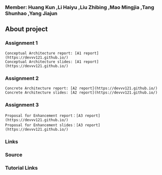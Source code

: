 ### Member: Huang Kun ,Li Haiyu ,Liu Zhibing ,Mao Mingjia ,Tang Shunhao ,Yang Jiajun 

## About project
    
    
    
    
### Assignment 1
    Conceptual Architecture report: [A1 report](https://devvv121.github.io/)
    Conceptual Architecture slides: [A1 report](https://devvv121.github.io/)

### Assignment 2
    Concrete Architecture report: [A2 report](https://devvv121.github.io/)
    Concrete Architecture slides: [A2 report](https://devvv121.github.io/)

### Assignment 3
    Proposal for Enhancement report：[A3 report](https://devvv121.github.io/)
    Proposal for Enhancement slides：[A3 report](https://devvv121.github.io/)

### Links

### Source

### Tutorial Links

